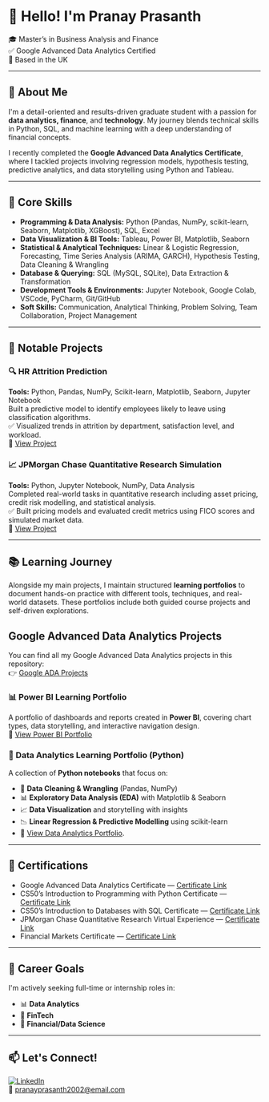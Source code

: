 # 👋 Hello! I'm Pranay Prasanth

🎓 Master’s in Business Analysis and Finance  
✅ Google Advanced Data Analytics Certified  
📍 Based in the UK 

---

## 🚀 About Me

I'm a detail-oriented and results-driven graduate student with a passion for **data analytics, finance**, and **technology**. My journey blends technical skills in Python, SQL, and machine learning with a deep understanding of financial concepts.

I recently completed the **Google Advanced Data Analytics Certificate**, where I tackled projects involving regression models, hypothesis testing, predictive analytics, and data storytelling using Python and Tableau.

---

## 🧠 Core Skills

- **Programming & Data Analysis:** Python (Pandas, NumPy, scikit-learn, Seaborn, Matplotlib, XGBoost), SQL, Excel  
- **Data Visualization & BI Tools:** Tableau, Power BI, Matplotlib, Seaborn  
- **Statistical & Analytical Techniques:** Linear & Logistic Regression, Forecasting, Time Series Analysis (ARIMA, GARCH), Hypothesis Testing, Data Cleaning & Wrangling  
- **Database & Querying:** SQL (MySQL, SQLite), Data Extraction & Transformation  
- **Development Tools & Environments:** Jupyter Notebook, Google Colab, VSCode, PyCharm, Git/GitHub  
- **Soft Skills:** Communication, Analytical Thinking, Problem Solving, Team Collaboration, Project Management  

---

## 🧪 Notable Projects

### 🔍 HR Attrition Prediction  
**Tools:** Python, Pandas, NumPy, Scikit-learn, Matplotlib, Seaborn, Jupyter Notebook  
Built a predictive model to identify employees likely to leave using classification algorithms.  
✅ Visualized trends in attrition by department, satisfaction level, and workload.  
📂 [View Project](https://github.com/PranayPrasanth/HR-Attrition-Prediction)

### 📈 JPMorgan Chase Quantitative Research Simulation  
**Tools:** Python, Jupyter Notebook, NumPy, Data Analysis  
Completed real-world tasks in quantitative research including asset pricing, credit risk modelling, and statistical analysis.  
✅ Built pricing models and evaluated credit metrics using FICO scores and simulated market data.  
📂 [View Project](https://github.com/PranayPrasanth/JPMorgan_QR_Sim)

---

## 📚 Learning Journey  

Alongside my main projects, I maintain structured **learning portfolios** to document hands-on practice with different tools, techniques, and real-world datasets. These portfolios include both guided course projects and self-driven explorations.  

## Google Advanced Data Analytics Projects

You can find all my Google Advanced Data Analytics projects in this repository:  
👉 [Google ADA Projects](https://github.com/PranayPrasanth/Google_Analytics_Projects)


### 📊 Power BI Learning Portfolio  
A portfolio of dashboards and reports created in **Power BI**, covering chart types, data storytelling, and interactive navigation design.  
📂 [View Power BI Portfolio](https://github.com/PranayPrasanth/Power_BI_Learning_Portfolio)  

### 🧮 Data Analytics Learning Portfolio (Python)  
A collection of **Python notebooks** that focus on:  
- 🧹 **Data Cleaning & Wrangling** (Pandas, NumPy)  
- 📊 **Exploratory Data Analysis (EDA)** with Matplotlib & Seaborn  
- 📈 **Data Visualization** and storytelling with insights  
- 📉 **Linear Regression & Predictive Modelling** using scikit-learn
- 📂 [View Data Analytics Portfolio](https://github.com/PranayPrasanth/Data_Analytics_Projects).  
  

---

## 🏅 Certifications

- Google Advanced Data Analytics Certificate — [Certificate Link](https://www.coursera.org/account/accomplishments/professional-cert/Y61KHAKGCI7W)  
- CS50’s Introduction to Programming with Python Certificate — [Certificate Link](https://certificates.cs50.io/7e337df6-e389-404c-875a-aae1aab68caa.pdf?size=letter)  
- CS50’s Introduction to Databases with SQL Certificate — [Certificate Link](https://certificates.cs50.io/2cc7b683-76f5-4398-bb78-843f624667ab.pdf?size=letter)  
- JPMorgan Chase Quantitative Research Virtual Experience — [Certificate Link](https://forage-uploads-prod.s3.amazonaws.com/completion-certificates/Sj7temL583QAYpHXD/bWqaecPDbYAwSDqJy_Sj7temL583QAYpHXD_NLfCuhaKexjXy7xaq_1739396883234_completion_certificate.pdf)  
- Financial Markets Certificate — [Certificate Link](https://www.coursera.org/account/accomplishments/verify/GBPSNNCGYW7L)

---

## 💼 Career Goals

I'm actively seeking full-time or internship roles in:

- 📊 **Data Analytics**  
- 🧠 **FinTech**  
- 🏦 **Financial/Data Science**

---

## 📫 Let's Connect!

[![LinkedIn](https://img.shields.io/badge/LinkedIn-blue?style=flat&logo=linkedin&logoColor=white)](https://www.linkedin.com/in/pranayprasanth/)  
📧 [pranayprasanth2002@email.com](mailto:pranayprasanth2002@email.com)
